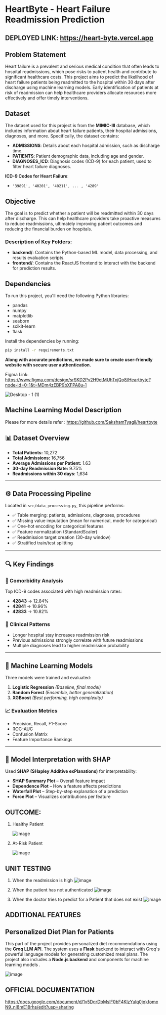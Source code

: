 ﻿# HeartByte - Heart Failure Readmission Prediction

## DEPLOYED LINK: https://heart-byte.vercel.app

## Problem Statement

Heart failure is a prevalent and serious medical condition that often leads to hospital readmissions, which pose risks to patient health and contribute to significant healthcare costs. This project aims to predict the likelihood of heart failure patients being readmitted to the hospital within 30 days after discharge using machine learning models. Early identification of patients at risk of readmission can help healthcare providers allocate resources more effectively and offer timely interventions.

## Dataset

The dataset used for this project is from the **MIMIC-III** database, which includes information about heart failure patients, their hospital admissions, diagnoses, and more. Specifically, the dataset contains:
- **ADMISSIONS**: Details about each hospital admission, such as discharge time.
- **PATIENTS**: Patient demographic data, including age and gender.
- **DIAGNOSES_ICD**: Diagnosis codes (ICD-9) for each patient, used to filter heart failure diagnoses.

**ICD-9 Codes for Heart Failure**:
- `'39891', '40201', '40211', ... , '4289'`

## Objective

The goal is to predict whether a patient will be readmitted within 30 days after discharge. This can help healthcare providers take proactive measures to reduce readmissions, ultimately improving patient outcomes and reducing the financial burden on hospitals.


### Description of Key Folders:
- **backend/**: Contains the Python-based ML model, data processing, and results evaluation scripts.
- **frontend/**: Contains the ReactJS frontend to interact with the backend for prediction results.

## Dependencies

To run this project, you'll need the following Python libraries:

- pandas
- numpy
- matplotlib
- seaborn
- scikit-learn
- flask

Install the dependencies by running:

```bash
pip install -r requirements.txt
```
**Along with accurate predictions, we made sure to create user-friendly website with secure user authentication.**

Figma Link: https://www.figma.com/design/srSKD2Pv2H9etMUhTxjQo8/Heartbyte?node-id=0-1&t=MDm4zEBP9bXFPA8u-1

![Desktop - 1 (1)](https://github.com/user-attachments/assets/a99c9e07-ce31-4c9c-b60b-950c16aafdeb)

## Machine Learning Model Description
Please for more details refer : https://github.com/SakshamTyagii/heartbyte

## 📊 Dataset Overview

- **Total Patients:** 10,272  
- **Total Admissions:** 16,756  
- **Average Admissions per Patient:** 1.63  
- **30-day Readmission Rate:** 9.75%  
- **Readmissions within 30 days:** 1,634  

---

## ⚙️ Data Processing Pipeline

Located in `src/data_processing.py`, this pipeline performs:
- ✅ Table merging: patients, admissions, diagnoses, procedures  
- ✅ Missing value imputation (mean for numerical, mode for categorical)  
- ✅ One-hot encoding for categorical features  
- ✅ Feature normalization (StandardScaler)  
- ✅ Readmission target creation (30-day window)  
- ✅ Stratified train/test splitting  

---

## 🔍 Key Findings

### 🧬 Comorbidity Analysis
Top ICD-9 codes associated with high readmission rates:
- **42843** → 12.84%
- **42841** → 10.96%
- **42833** → 10.82%

### 🏥 Clinical Patterns
- Longer hospital stay increases readmission risk  
- Previous admissions strongly correlate with future readmissions  
- Multiple diagnoses lead to higher readmission probability  

---

## 🤖 Machine Learning Models

Three models were trained and evaluated:
1. **Logistic Regression** *(Baseline, final model)*  
2. **Random Forest** *(Ensemble, better generalization)*  
3. **XGBoost** *(Best performing, high complexity)*

### 📈 Evaluation Metrics
- Precision, Recall, F1-Score  
- ROC-AUC  
- Confusion Matrix  
- Feature Importance Rankings  

---

## 🔎 Model Interpretation with SHAP

Used **SHAP (SHapley Additive exPlanations)** for interpretability:
- **SHAP Summary Plot** – Overall feature impact  
- **Dependence Plot** – How a feature affects predictions  
- **Waterfall Plot** – Step-by-step explanation of a prediction  
- **Force Plot** – Visualizes contributions per feature

## OUTCOME:
1) Healthy Patient
   
   ![image](https://github.com/user-attachments/assets/d40f4401-363f-464a-ab8c-97a306c0f1f9)

3) At-Risk Patient
   
   ![image](https://github.com/user-attachments/assets/513f4f9a-f625-409e-a89d-0902a0deb0b6)

## UNIT TESTING
1) When the readmission is high
   ![image](https://github.com/user-attachments/assets/014ce7b7-4611-4bb1-bfb3-aa49f78fecfe)

2) When the patient has not authenticated
   ![image](https://github.com/user-attachments/assets/fd9db8b3-52e8-4c52-88f8-108c69040c2e)

3) When the doctor tries to predict for a Patient that does not exist
   ![image](https://github.com/user-attachments/assets/e20c4216-3ad4-457f-8691-7f333cbf4b25)

## ADDITIONAL FEATURES
## Personalized Diet Plan for Patients
This part of the project provides personalized diet recommendations using the **Groq LLM API**. The system uses a **Flask** backend to interact with Groq's powerful language models for generating customized meal plans. The project also includes a **Node.js backend** and components for machine learning models .

![image](https://github.com/user-attachments/assets/79b09375-ca6c-4712-9704-9cfe717417ae)

  ## OFFICIAL DOCUMENTATION
  https://docs.google.com/document/d/1v5DqrDbMslF0bF4KlzYulq0jqkfomoN9_nI8mE18rhs/edit?usp=sharing
